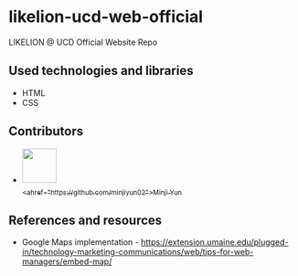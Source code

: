 # likelion-ucd-web-official
LIKELION @ UCD Official Website Repo

## Used technologies and libraries
* HTML
* CSS

## Contributors
* [<img src="https://github.com/minjiyun02.png" width="60px;"/><br /><sub><ahref="https://github.com/minjiyun02">Minji Yun</a></sub>](https://github.com/minjiyun02/likelion-ucd-web-official)

## References and resources 
* Google Maps implementation - https://extension.umaine.edu/plugged-in/technology-marketing-communications/web/tips-for-web-managers/embed-map/
